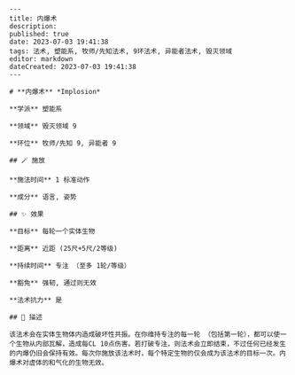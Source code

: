 
    ---
    title: 内爆术
    description: 
    published: true
    date: 2023-07-03 19:41:38
    tags: 法术, 塑能系, 牧师/先知法术, 9环法术, 异能者法术, 毁灭领域
    editor: markdown
    dateCreated: 2023-07-03 19:41:38
    ---

    # **内爆术** *Implosion*

    **学派** 塑能系 

    **领域** 毁灭领域 9

    **环位** 牧师/先知 9, 异能者 9

    ## 🪄 施放

    **施法时间** 1 标准动作

    **成分** 语言, 姿势

    ## ✨ 效果 

    **目标** 每轮一个实体生物 

    **距离** 近距 (25尺+5尺/2等级)  

    **持续时间** 专注 （至多 1轮/等级） 

    **豁免** 强韧, 通过则无效

    **法术抗力** 是

    ## 📖 描述

    该法术会在实体生物体内造成破坏性共振。在你维持专注的每一轮 （包括第一轮），都可以使一个生物从内部瓦解，造成每CL 10点伤害。若打破专注，则法术会立即结束，不过任何已经发生的内爆仍旧会保持有效。每次你施放该法术时，每个特定生物的仅会成为该法术的目标一次。内爆术对虚体的和气化的生物无效。
    